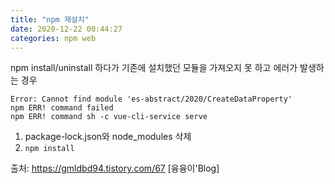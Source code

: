 ```yaml
---
title: "npm 재설치"
date: 2020-12-22 00:44:27 
categories: npm web
---
```


npm install/uninstall 하다가 기존에 설치했던 모듈을 가져오지 못 하고 에러가 발생하는 경우
```
Error: Cannot find module 'es-abstract/2020/CreateDataProperty'
npm ERR! command failed
npm ERR! command sh -c vue-cli-service serve
```

1. package-lock.json와 node_modules 삭제
2. `npm install`


출처: https://gmldbd94.tistory.com/67 [융융이'Blog]
